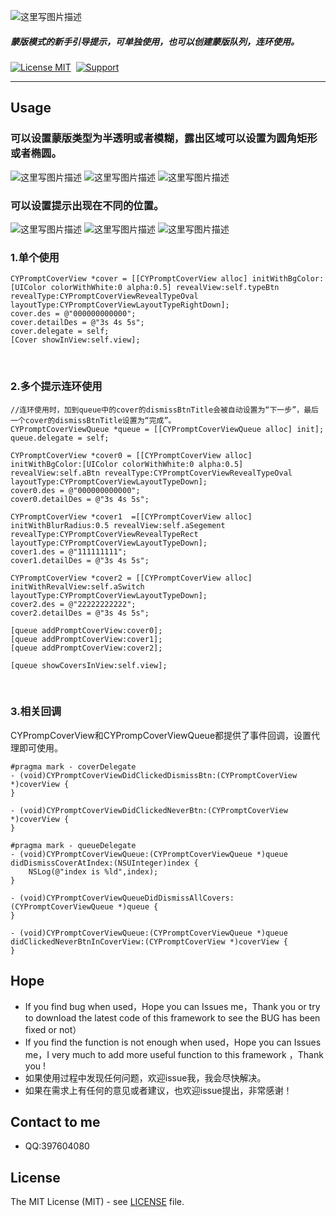 ![这里写图片描述](https://github.com/SimonCY/CYPromptCoverTest/raw/master/Img/logo.PNG)

##### 蒙版模式的新手引导提示，可单独使用，也可以创建蒙版队列，连环使用。

[![License MIT](https://img.shields.io/badge/license-MIT-green.svg?style=flat)](https://github.com/AAChartModel/AAChartKit/blob/master/AAChartKit/ChartsDemo/LICENSE)&nbsp;
[![Support](https://img.shields.io/badge/support-iOS%206%2B%20-blue.svg?style=flat)](https://www.apple.com/nl/ios/)&nbsp;

------------------------------------------------------
## Usage

### 可以设置蒙版类型为半透明或者模糊，露出区域可以设置为圆角矩形或者椭圆。

![这里写图片描述](https://github.com/SimonCY/CYPromptCoverTest/raw/master/Img/IMG_7212.PNG) ![这里写图片描述](https://github.com/SimonCY/CYPromptCoverTest/raw/master/Img/IMG_7213.PNG) ![这里写图片描述](https://github.com/SimonCY/CYPromptCoverTest/raw/master/Img/IMG_7214.PNG)

### 可以设置提示出现在不同的位置。

![这里写图片描述](https://github.com/SimonCY/CYPromptCoverTest/raw/master/Img/IMG_7209.PNG) ![这里写图片描述](https://github.com/SimonCY/CYPromptCoverTest/raw/master/Img/IMG_7210.PNG) ![这里写图片描述](https://github.com/SimonCY/CYPromptCoverTest/raw/master/Img/IMG_7211.PNG)

### 1.单个使用

```objc
CYPromptCoverView *cover = [[CYPromptCoverView alloc] initWithBgColor:[UIColor colorWithWhite:0 alpha:0.5] revealView:self.typeBtn revealType:CYPromptCoverViewRevealTypeOval layoutType:CYPromptCoverViewLayoutTypeRightDown];
cover.des = @"000000000000";
cover.detailDes = @"3s 4s 5s";
cover.delegate = self;
[Cover showInView:self.view];
```
    
### 2.多个提示连环使用
  
```objc
//连环使用时，加到queue中的cover的dismissBtnTitle会被自动设置为“下一步”，最后一个cover的dismissBtnTitle设置为“完成”。
CYPromptCoverViewQueue *queue = [[CYPromptCoverViewQueue alloc] init];
queue.delegate = self;
    
CYPromptCoverView *cover0 = [[CYPromptCoverView alloc] initWithBgColor:[UIColor colorWithWhite:0 alpha:0.5] revealView:self.aBtn revealType:CYPromptCoverViewRevealTypeOval layoutType:CYPromptCoverViewLayoutTypeDown];
cover0.des = @"000000000000";
cover0.detailDes = @"3s 4s 5s";
    
CYPromptCoverView *cover1  =[[CYPromptCoverView alloc] initWithBlurRadius:0.5 revealView:self.aSegement revealType:CYPromptCoverViewRevealTypeRect layoutType:CYPromptCoverViewLayoutTypeDown];
cover1.des = @"111111111";
cover1.detailDes = @"3s 4s 5s";

CYPromptCoverView *cover2 = [[CYPromptCoverView alloc] initWithRevalView:self.aSwitch layoutType:CYPromptCoverViewLayoutTypeDown];
cover2.des = @"22222222222";
cover2.detailDes = @"3s 4s 5s";
    
[queue addPromptCoverView:cover0];
[queue addPromptCoverView:cover1];
[queue addPromptCoverView:cover2];
    
[queue showCoversInView:self.view];
```
    
### 3.相关回调
CYPrompCoverView和CYPrompCoverViewQueue都提供了事件回调，设置代理即可使用。
    
```objc
#pragma mark - coverDelegate
- (void)CYPromptCoverViewDidClickedDismissBtn:(CYPromptCoverView *)coverView {
}

- (void)CYPromptCoverViewDidClickedNeverBtn:(CYPromptCoverView *)coverView {
}
    
#pragma mark - queueDelegate
- (void)CYPromptCoverViewQueue:(CYPromptCoverViewQueue *)queue didDismissCoverAtIndex:(NSUInteger)index {
    NSLog(@"index is %ld",index);
}
  
- (void)CYPromptCoverViewQueueDidDismissAllCovers:(CYPromptCoverViewQueue *)queue {
}

- (void)CYPromptCoverViewQueue:(CYPromptCoverViewQueue *)queue didClickedNeverBtnInCoverView:(CYPromptCoverView *)coverView {
}
```
## <a id="Hope"></a>Hope
* If you find bug when used，Hope you can Issues me，Thank you or try to download the latest code of this framework to see the BUG has been fixed or not）
* If you find the function is not enough when used，Hope you can Issues me，I very much to add more useful function to this framework ，Thank you !
* 如果使用过程中发现任何问题，欢迎issue我，我会尽快解决。
* 如果在需求上有任何的意见或者建议，也欢迎issue提出，非常感谢！
## Contact to me
* QQ:397604080  
 
## License

The MIT License (MIT) - see [LICENSE](LICENSE) file.
